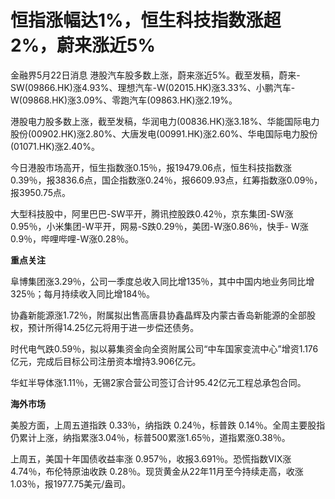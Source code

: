 # 恒指涨幅达1%，恒生科技指数涨超2%，蔚来涨近5%

金融界5月22日消息 港股汽车股多数上涨，蔚来涨近5%。截至发稿，蔚来-
SW(09866.HK)涨4.93%、理想汽车-W(02015.HK)涨3.33%、小鹏汽车-W(09868.HK)涨3.09%、零跑汽车(09863.HK)涨2.19%。

港股电力股多数上涨，截至发稿，华润电力(00836.HK)涨3.18%、华能国际电力股份(00902.HK)涨2.80%、大唐发电(00991.HK)涨2.60%、华电国际电力股份(01071.HK)涨2.40%。

今日港股市场高开，恒生指数涨0.15％，报19479.06点，恒生科技指数涨0.39％，报3836.6点，国企指数涨0.24％，报6609.93点，红筹指数涨0.09％，报3950.75点。

大型科技股中，阿里巴巴-SW平开，腾讯控股跌0.42％，京东集团-SW涨0.95％，小米集团-W平开，网易-S跌0.29％，美团-W涨0.86％，快手-
W涨0.9％，哔哩哔哩-W涨0.28％。

**重点关注**

阜博集团涨3.29％，公司一季度总收入同比增135％，其中中国内地业务同比增325％；每月持续收入同比增184％。

协鑫新能源涨1.72％，附属拟出售高唐县协鑫晶辉及内蒙古香岛新能源的全部股权，预计所得14.25亿元将用于进一步偿还债务。

时代电气跌0.59％，拟以募集资金向全资附属公司“中车国家变流中心”增资1.176亿元，完成后目标公司注册资本增持3.906亿元。

华虹半导体涨1.11％，无锡2家合营公司签订合计95.42亿元工程总承包合同。

**海外市场**

美股方面，上周五道指跌 0.33％，纳指跌 0.24％，标普跌
0.14％。全周主要股指仍累计上涨，纳指累涨3.04％，标普500累涨1.65％，道指累涨0.38％。

上周五，美国十年国债收益率涨 0.957％，收报3.691％。恐慌指数VIX涨 4.74％，布伦特原油收跌
0.28％。现货黄金从22年11月至今持续走高，收涨 1.03％，报1977.75美元/盎司。


